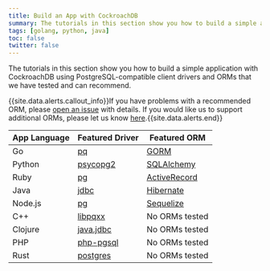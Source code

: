 ```yaml
---
title: Build an App with CockroachDB
summary: The tutorials in this section show you how to build a simple application with CockroachDB, using PostgreSQL-compatible client drivers and ORMs.
tags: [golang, python, java]
toc: false
twitter: false
---
```


The tutorials in this section show you how to build a simple application with CockroachDB using PostgreSQL-compatible client drivers and ORMs that we have tested and can recommend.

{{site.data.alerts.callout_info}}If you have problems with a recommended ORM, please <a href="https://github.com/cockroachdb/cockroach/issues/new">open an issue</a> with details. If you would like us to support additional ORMs, please let us know <a href="https://forum.cockroachlabs.com/t/orm-compatibility/49">here</a>.{{site.data.alerts.end}}

App Language | Featured Driver | Featured ORM
-------------|-----------------|-------------
Go | [pq](build-a-go-app-with-cockroachdb.html) | [GORM](build-a-go-app-with-cockroachdb-gorm.html)
Python | [psycopg2](build-a-python-app-with-cockroachdb.html) | [SQLAlchemy](build-a-python-app-with-cockroachdb-sqlalchemy.html)
Ruby | [pg](build-a-ruby-app-with-cockroachdb.html) | [ActiveRecord](build-a-ruby-app-with-cockroachdb-activerecord.html)
Java | [jdbc](build-a-java-app-with-cockroachdb.html) | [Hibernate](build-a-java-app-with-cockroachdb-hibernate.html)
Node.js | [pg](build-a-nodejs-app-with-cockroachdb.html) | [Sequelize](build-a-nodejs-app-with-cockroachdb-sequelize.html)
C++ | [libpqxx](build-a-c++-app-with-cockroachdb.html) | No ORMs tested
Clojure | [java.jdbc](build-a-clojure-app-with-cockroachdb.html) | No ORMs tested
PHP | [php-pgsql](build-a-php-app-with-cockroachdb.html) | No ORMs tested
Rust | [postgres](build-a-rust-app-with-cockroachdb.html) | No ORMs tested

